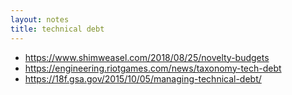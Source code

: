 ```yaml
---
layout: notes
title: technical debt
---
```


- https://www.shimweasel.com/2018/08/25/novelty-budgets
- https://engineering.riotgames.com/news/taxonomy-tech-debt
- https://18f.gsa.gov/2015/10/05/managing-technical-debt/
